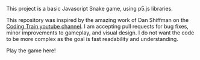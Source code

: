 This project is a basic Javascript Snake game, using p5.js libraries.

This repository was inspired by the amazing work of Dan Shiffman on the [Coding Train youtube channel](https://www.youtube.com/channel/UCvjgXvBlbQiydffZU7m1_aw). 
I am accepting pull requests for bug fixes, minor improvements to gameplay, and visual design. 
I do not want the code to be more complex as the goal is fast readability and understanding.

Play the game here!
